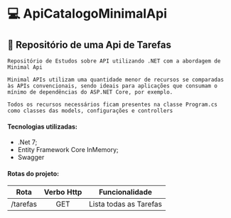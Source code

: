 # :computer: ApiCatalogoMinimalApi
## :book: Repositório de uma Api de Tarefas
`Repositório de Estudos sobre API utilizando .NET com a abordagem de Minimal Api`

`Minimal APIs utilizam uma quantidade menor de recursos se comparadas às APIs convencionais, sendo ideais para aplicações que consumam o mínimo de dependências do ASP.NET Core, por exemplo.`

`Todos os recursos necessários ficam presentes na classe Program.cs como classes das models, configurações e controllers`

#### Tecnologias utilizadas:
- .Net 7;
- Entity Framework Core InMemory;
- Swagger

#### Rotas do projeto:

|Rota|Verbo Http|Funcionalidade|
|:---:|:--:|:----:|
|/tarefas|GET|Lista todas as Tarefas|
